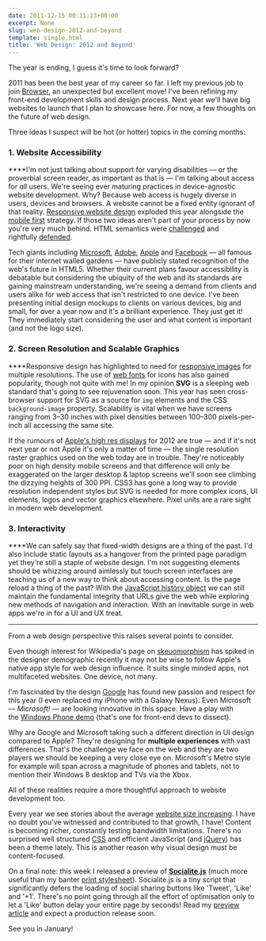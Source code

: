 ```yaml
---
date: 2011-12-15 00:11:13+00:00
excerpt: None
slug: web-design-2012-and-beyond
template: single.html
title: 'Web Design: 2012 and Beyond'
---
```


The year is ending, I guess it's time to look forward?

2011 has been the best year of my career so far. I left my previous job to join [Browser](http://www.browsercreative.com/), an unexpected but excellent move! I've been refining my front-end development skills and design process. Next year we'll have big websites to launch that I plan to showcase here. For now, a few thoughts on the future of web design.

Three ideas I suspect will be hot (or hotter) topics in the coming months:


### 1. Website Accessibility


****I'm not just talking about support for varying disabilities — or the proverbial screen reader, as important as that is — I'm talking about access for _all_ users. We're seeing ever maturing practices in device-agnostic website development. Why? Because web access is hugely diverse in users, devices and browsers. A website cannot be a fixed entity ignorant of that reality. [Responsive website design](http://www.alistapart.com/articles/responsive-web-design/) exploded this year alongside the [mobile first](http://www.lukew.com/ff/entry.asp?933) strategy. If those two ideas aren't part of your process by now you're very much behind. HTML semantics were [challenged](http://coding.smashingmagazine.com/2011/11/11/our-pointless-pursuit-of-semantic-value/) and rightfully [defended](http://coding.smashingmagazine.com/2011/11/12/pursuing-semantic-value/).

Tech giants including [Microsoft](http://msdn.microsoft.com/en-us/library/windows/apps/br211386.aspx), [Adobe](http://labs.adobe.com/technologies/edge/), [Apple](http://www.apple.com/html5/) and [Facebook](https://developers.facebook.com/html5/) — all famous for their internet walled gardens — have publicly stated recognition of the web's future in HTML5. Whether their current plans favour accessibility is debatable but considering the ubiquity of the web and its standards are gaining mainstream understanding, we're seeing a demand from clients and users alike for web access that isn't restricted to one device. I've been presenting initial design mockups to clients on various devices, big and small, for over a year now and it's a brilliant experience. They just get it! They immediately start considering the user and what content is important (and not the logo size).


### 2. Screen Resolution and Scalable Graphics


****Responsive design has highlighted to need for [responsive images](http://www.cloudfour.com/responsive-imgs-part-3-future-of-the-img-tag/) for multiple resolutions. The use of [web fonts](http://24ways.org/2011/displaying-icons-with-fonts-and-data-attributes) for icons has also gained popularity, though not quite with me! In my opinion **SVG** is a sleeping web standard that's going to see rejuvenation soon. This year has seen cross-browser support for SVG as a source for `img` elements and the CSS `background-image` property. Scalability is vital when we have screens ranging from 3–30 inches with pixel densities between 100–300 pixels-per-inch all accessing the same site.

If the rumours of [Apple's high res displays](http://www.macrumors.com/2011/12/14/apple-to-launch-2880x1800-resolution-retina-display-macbook-pro-in-q2-2012/) for 2012 are true — and if it's not next year or not Apple it's only a matter of time — the single resolution raster graphics used on the web today are in trouble. They're noticeably poor on high density mobile screens and that difference will only be exaggerated on the larger desktop & laptop screens we'll soon see climbing the dizzying heights of 300 PPI. CSS3 has gone a long way to provide resolution independent styles but SVG is needed for more complex icons, UI elements, logos and vector graphics elsewhere. Pixel units are a rare sight in modern web development.


### 3. Interactivity


****We can safely say that fixed-width designs are a thing of the past. I'd also include static layouts as a hangover from the printed page paradigm yet they're still a staple of website design. I'm not suggesting elements should be whizzing around aimlessly but touch screen interfaces are teaching us of a new way to think about accessing content. Is the page reload a thing of the past? With the [JavaScript history object](https://developer.mozilla.org/en/DOM/Manipulating_the_browser_history) we can still maintain the fundamental integrity that URLs give the web while exploring new methods of navigation and interaction. With an inevitable surge in web apps we're in for a UI and UX treat.


* * *


From a web design perspective this raises several points to consider.

Even though interest for Wikipedia's page on [skeuomorphism](http://en.wikipedia.org/wiki/Skeuomorphism) has spiked in the designer demographic recently it may not be wise to follow Apple's native app style for web design influence. It suits single minded apps, not multifaceted websites. One device, not many.

I'm fascinated by the design [Google](http://googleblog.blogspot.com/2011/11/next-stage-in-our-redesign.html) has found new passion and respect for this year (I even replaced my iPhone with a Galaxy Nexus). Even Microsoft — _Microsoft!_ — are looking innovative in this space. Have a play with the [Windows Phone demo](http://m.microsoft.com/windowsphone/en-us/demo/index.html) (that's one for front-end devs to dissect).

Why are Google and Microsoft taking such a different direction in UI design compared to Apple? They're designing for **multiple experiences** with vast differences. That's the challenge we face on the web and they are two players we should be keeping a very close eye on. Microsoft's Metro style for example will span across a magnitude of phones and tablets, not to mention their Windows 8 desktop and TVs via the Xbox.

All of these realities require a more thoughtful approach to website development too.

Every year we see stories about the average [website size increasing](http://royal.pingdom.com/2011/11/21/web-pages-getting-bloated-here-is-why/). I have no doubt you've witnessed and contributed to that growth, I have! Content is becoming richer, constantly testing bandwidth limitations. There's no surprised well structured [CSS](http://www.netmagazine.com/news/best-css-practices-are-killing-us-111641) and efficient JavaScript (and [jQuery](http://24ways.org/2011/your-jquery-now-with-less-suck)) has been a theme lately. This is another reason why visual design must be content-focused.

On a final note: this week I released a preview of **[Socialite.js](http://socialitejs.com)** (much more useful than my banter [print stylesheet](http://printstylesheet.dbushell.com/)). Socialite.js is a tiny script that significantly defers the loading of social sharing buttons like 'Tweet', 'Like' and '+1'. There's no point going through all the effort of optimisation only to let a 'Like' button delay your entire page by seconds! Read my [preview article](https://dbushell.com/2011/12/08/socialite-js-preview/) and expect a production release soon.

See you in January!
